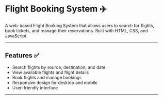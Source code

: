 # Flight Booking System ✈️

A web-based Flight Booking System that allows users to search for flights, book tickets, and manage their reservations. Built with HTML, CSS, and JavaScript.

---

## Features ✅

- Search flights by source, destination, and date
- View available flights and flight details
- Book flights and manage bookings
- Responsive design for desktop and mobile
- User-friendly interface

---